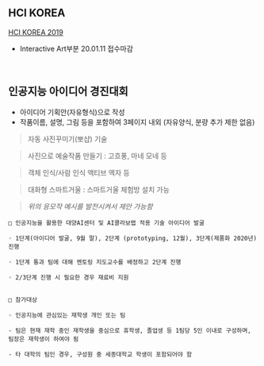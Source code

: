 ## HCI KOREA
[HCI KOREA 2019](http://conference.hcikorea.org/hcik2019/CreativeAward.asp)
- Interactive Art부분 20.01.11 접수마감

<br>

## 인공지능 아이디어 경진대회
- 아이디어 기획안(자유형식)으로 작성
- 작품이름, 설명, 그림 등을 포함하여 3페이지 내외 (자유양식, 분량 추가 제한 없음)

> 자동 사진꾸미기(뽀샵) 기술

> 사진으로 예술작품 만들기 : 고흐풍, 마네 모네 등 

> 객체 인식/사람 인식 액티브 액자 등 

> 대화형 스마트거울 : 스마트거울 체험방 설치 가능 

> *위의 응모작 예시를 발전시켜서 제안 가능함*

```
□ 인공지능을 활용한 대양AI센터 및 AI콜라보랩 적용 기술 아이디어 발굴

◦ 1단계(아이디어 발굴, 9월 말), 2단계 (prototyping, 12월), 3단계(제품화 2020년) 진행

◦ 1단계 통과 팀에 대해 멘토링 지도교수를 배정하고 2단계 진행

◦ 2/3단계 진행 시 필요한 경우 재료비 지원


□ 참가대상

◦ 인공지능에 관심있는 재학생 개인 또는 팀

- 팀은 현재 재학 중인 재학생을 중심으로 휴학생, 졸업생 등 1팀당 5인 이내로 구성하며, 팀장은 재학생이 하여야 됨

- 타 대학의 팀인 경우, 구성원 중 세종대학교 학생이 포함되어야 함

```
